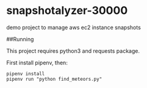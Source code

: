 # snapshotalyzer-30000
demo project to manage aws ec2 instance snapshots

##Running

This project requires python3 and requests package.

First install pipenv, then:

```
pipenv install
pipenv run "python find_meteors.py"
```
